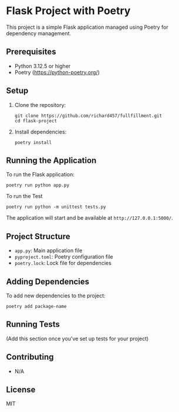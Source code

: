 # Flask Project with Poetry

This project is a simple Flask application managed using Poetry for dependency management.

## Prerequisites

- Python 3.12.5 or higher
- Poetry (https://python-poetry.org/)

## Setup

1. Clone the repository:
   ```
   git clone https://github.com/richard457/fullfillment.git
   cd flask-project
   ```

2. Install dependencies:
   ```
   poetry install
   ```

## Running the Application

To run the Flask application:

```
poetry run python app.py
```

To run the Test
```
poetry run python -m unittest tests.py
```

The application will start and be available at `http://127.0.0.1:5000/`.

## Project Structure

- `app.py`: Main application file
- `pyproject.toml`: Poetry configuration file
- `poetry.lock`: Lock file for dependencies

## Adding Dependencies

To add new dependencies to the project:

```
poetry add package-name
```

## Running Tests

(Add this section once you've set up tests for your project)

## Contributing

- N/A
## License

MIT